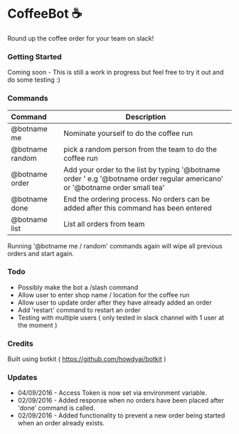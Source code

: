 # CoffeeBot :coffee:
Round up the coffee order for your team on slack!

### Getting Started
Coming soon - This is still a work in progress but feel free to try it out and do some testing :)

### Commands

| Command | Description
| :--- | --- |
| @botname me | Nominate yourself to do the coffee run |
| @botname random | pick a random person from the team to do the coffee run |
| @botname order <your order> | Add your order to the list by typing '@botname order <your order>' e.g '@botname order regular americano' or '@botname order small tea'|
| @botname done | End the ordering process. No orders can be added after this command has been entered |
| @botname list | List all orders from team |

Running '@botname me / random' commands again will wipe all previous orders and start again.

### Todo
* Possibly make the bot a /slash command
* Allow user to enter shop name / location for the coffee run
* Allow user to update order after they have already added an order
* Add 'restart' command to restart an order
* Testing with multiple users ( only tested in slack channel with 1 user at the moment )

### Credits
Built using botkit ( https://github.com/howdyai/botkit )

### Updates

* 04/09/2016 - Access Token is now set via environment variable.
* 02/09/2016 - Added response when no orders have been placed after 'done' command is called.
* 02/09/2016 - Added functionality to prevent a new order being started when an order already exists.
